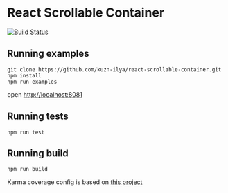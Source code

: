 React Scrollable Container
================
[![Build Status](https://travis-ci.org/kuzn-ilya/react-scrollable-container.svg?branch=master)](https://travis-ci.org/kuzn-ilya/react-scrollable-container)


Running examples
----
```
git clone https://github.com/kuzn-ilya/react-scrollable-container.git
npm install
npm run examples
```
open [http://localhost:8081](http://localhost:8081)

Running tests
----
```
npm run test
```

Running build
----
```
npm run build
```

Karma coverage config is based on [this project](https://github.com/kozlice/angular2-webpack-boilerplate)